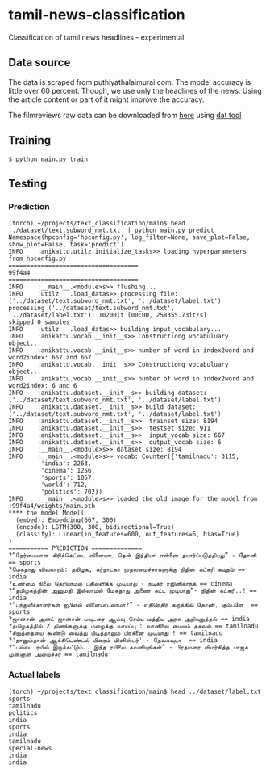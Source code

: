# tamil-news-classification
Classification of tamil news headlines - experimental

## Data source
The data is scraped from puthiyathalaimurai.com. The model accuracy is little over 60 percent. Though, we use only the headlines of the news. Using the article content or part of it might improve the accuracy.

The filmreviews raw data can be downloaded from [here](dat://e95e50d7deb166cf882515f67c3f9454dbeb41fb4c00983af53d5e4462c418c2) using [dat tool](https://try-dat.com/02-link.html#Downloading)

## Training
    $ python main.py train
  
## Testing
### Prediction
    (torch) ~/projects/text_classification/main$ head ../dataset/text.subword_nmt.txt  | python main.py predict 
    Namespace(hpconfig='hpconfig.py', log_filter=None, save_plot=False, show_plot=False, task='predict')
    INFO    :anikattu.utilz.initialize_tasks>> loading hyperparameters from hpconfig.py
    ====================================
    99f4a4
    ====================================
    INFO    :__main__.<module>s>> flushing...
    INFO    :utilz   .load_datas>> processing file: ('../dataset/text.subword_nmt.txt', '../dataset/label.txt')
    processing ('../dataset/text.subword_nmt.txt', '../dataset/label.txt'): 10200it [00:00, 258355.73it/s]
    skipped 0 samples
    INFO    :utilz   .load_datas>> building input_vocabulary...
    INFO    :anikattu.vocab.__init__s>> Constructiong vocabuluary object...
    INFO    :anikattu.vocab.__init__s>> number of word in index2word and word2index: 667 and 667
    INFO    :anikattu.vocab.__init__s>> Constructiong vocabuluary object...
    INFO    :anikattu.vocab.__init__s>> number of word in index2word and word2index: 6 and 6
    INFO    :anikattu.dataset.__init__s>> building dataset: ('../dataset/text.subword_nmt.txt', '../dataset/label.txt')
    INFO    :anikattu.dataset.__init__s>> build dataset: ('../dataset/text.subword_nmt.txt', '../dataset/label.txt')
    INFO    :anikattu.dataset.__init__s>>  trainset size: 8194
    INFO    :anikattu.dataset.__init__s>>  testset size: 911
    INFO    :anikattu.dataset.__init__s>>  input_vocab size: 667
    INFO    :anikattu.dataset.__init__s>>  output_vocab size: 6
    INFO    :__main__.<module>s>> dataset size: 8194
    INFO    :__main__.<module>s>> vocab: Counter({'tamilnadu': 3115,
             'india': 2263,
             'cinema': 1256,
             'sports': 1057,
             'world': 712,
             'politics': 702})
    INFO    :__main__.<module>s>> loaded the old image for the model from :99f4a4/weights/main.pth
    **** the model Model(
      (embed): Embedding(667, 300)
      (encode): LSTM(300, 300, bidirectional=True)
      (classify): Linear(in_features=600, out_features=6, bias=True)
    )
    =========== PREDICTION ==============
    ?“நேர்மையான கிரிக்கெட்டை விளையாட தென் இந்தியா என்னை தயார்ப்படுத்தியது” - தோனி == sports
    ?மேகதாது விவகாரம்: தமிழக, கர்நாடகா முதலமைச்சர்களுக்கு நிதின் கட்கரி கடிதம் == india
    ?உண்மை நிலை தெரியாமல் பதிலளிக்க முடியாது - நடிகர் ரஜினிகாந்த் == cinema
    ?“தமிழகத்தின் அனுமதி இல்லாமல் மேகதாது அணை கட்ட முடியாது”- நிதின் கட்கரி..! == india
    ?“பந்துவீச்சாளர்கள் ஐபிஎல் விளையாடலாமா?” - எதிரெதிர் கருத்தில் தோனி, கும்பளே  == sports
    ?ஜான்சன் அன்ட் ஜான்சன் பவுடரை ஆய்வு செய்ய மத்திய அரசு அறிவுறுத்தல் == india
    ?தமிழகத்தில் 2 தினங்களுக்கு மழைக்கு வாய்ப்பு : வானிலை மையம் தகவல் == tamilnadu
    ?சிறுத்தையை கூண்டு வைத்து பிடித்தாலும் பிரச்னை முடியாது ! == tamilnadu
    ?'நானும்தான் ஆக்சிடெண்டல் பிரைம் மினிஸ்டர்' - தேவகவுடா  == india
    ?“புல்லட் ரயில் இருக்கட்டும்.. இந்த ரயிலை கவனியுங்கள்” - பிரதமரை விமர்சித்த பாஜக முன்னாள் அமைச்சர் == tamilnadu

### Actual labels
    (torch) ~/projects/text_classification/main$ head ../dataset/label.txt 
    sports
    tamilnadu
    politics
    india
    sports
    india
    tamilnadu
    special-news
    india
    india
